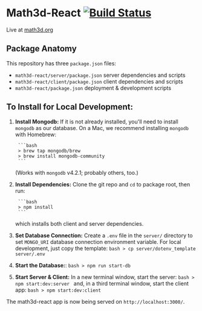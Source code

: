 # Math3d-React [![Build Status](https://travis-ci.com/ChristopherChudzicki/math3d-react.svg?branch=master)](https://travis-ci.com/ChristopherChudzicki/math3d-react)

Live at [math3d.org](https://www.math3d.org)

## Package Anatomy

This repository has three `package.json` files:

- `math3d-react/server/package.json` server dependencies and scripts
- `math3d-react/client/package.json` client dependencies and scripts
- `math3d-react/package.json` deployment & development scripts


## To Install for Local Development:

1. **Install Mongodb:** If it is not already installed, you'll need to install `mongodb` as our database. On a Mac, we recommend installing `mongodb` with Homebrew:

        ```bash
        > brew tap mongodb/brew
        > brew install mongodb-community
        ```
    (Works with `mongodb` v4.2.1; probably others, too.)

1. **Install Dependencies:** Clone the git repo and `cd` to package root, then run:

        ```bash
        > npm install
        ```
    which installs both client and server dependencies.

1. **Set Database Connection:** Create a `.env` file in the `server/` directory to set `MONGO_URI` database connection environment variable. For local development, just copy the template:
        ```bash
        > cp server/dotenv_template server/.env
        ```

1. **Start the Database:**:
        ```bash
        > npm run start-db
        ```

1. **Start Server & Client:** In a new terminal window, start the server:
        ```bash
        > npm start:dev:server
        ```
    and, in a third terminal window, start the client app:
        ```bash
        > npm start:dev:client
        ```

The math3d-react app is now being served on `http://localhost:3000/`.
